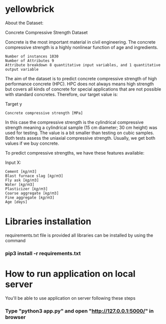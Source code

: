 # yellowbrick

About the Dataset:

Concrete Compressive Strength Dataset

Concrete is the most important material in civil engineering. The concrete compressive strength is a highly nonlinear function of age and ingredients.

    Number of instances 1030
    Number of Attributes 9
    Attribute breakdown 8 quantitative input variables, and 1 quantitative output variable

The aim of the dataset is to predict concrete compressive strength of high performance concrete (HPC). HPC does not always means high strength but covers all kinds of concrete for special applications that are not possible with standard concretes. Therefore, our target value is:

Target y

    Concrete compressive strength [MPa]

In this case the compressive strength is the cylindrical compressive strength meaning a cylindrical sample (15 cm diameter; 30 cm height) was used for testing. The value is a bit smaller than testing on cubic samples. Both tests assess the uniaxial compressive strength. Usually, we get both values if we buy concrete.

To predict compressive strengths, we have these features available:

Input X:

    Cement [𝑘𝑔/𝑚3]
    Blast furnace slag [𝑘𝑔/𝑚3]
    Fly ask [𝑘𝑔/𝑚3]
    Water [𝑘𝑔/𝑚3]
    Plasticizer [𝑘𝑔/𝑚3]
    Coarse aggregate [𝑘𝑔/𝑚3]
    Fine aggregate [𝑘𝑔/𝑚3]
    Age [𝑑ays]






# Libraries installation
 requirements.txt file is provided
 all libraries can be installed by using the command
 
### pip3 install -r requirements.txt







# How to run application on local server
   
  
 You'll be able to use application on server following these steps
   
###  Type  "python3 app.py" and open "http://127.0.0.1:5000/" in browser 







